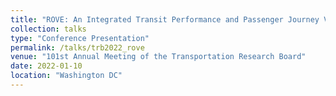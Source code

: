 ```yaml
---
title: "ROVE: An Integrated Transit Performance and Passenger Journey Visualization Engine"
collection: talks
type: "Conference Presentation"
permalink: /talks/trb2022_rove
venue: "101st Annual Meeting of the Transportation Research Board"
date: 2022-01-10
location: "Washington DC"
---
```

